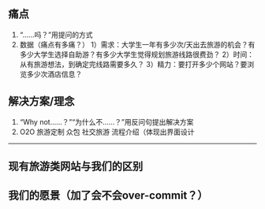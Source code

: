 痛点
----
1. “……吗？”用提问的方式
2. 数据（痛点有多痛？）
1）需求：大学生一年有多少次/天出去旅游的机会？有多少大学生选择自助游？有多少大学生觉得规划旅游线路很费劲？
2）时间：从有旅游想法，到确定完线路需要多久？
3）精力：要打开多少个网站？要浏览多少次酒店信息？

解决方案/理念
----
1. “Why not……？”“为什么不……？”用反问句提出解决方案
2. O2O 旅游定制 众包 社交旅游
流程介绍（体现出界面设计
-----------------------
现有旅游类网站与我们的区别
-------------------------
我们的愿景（加了会不会over-commit？）
----
